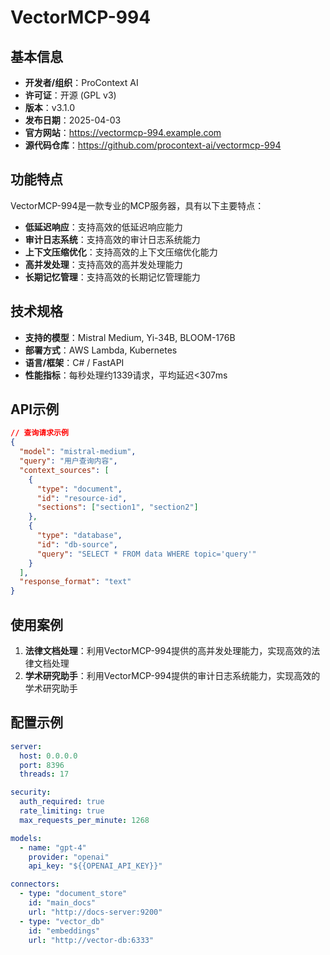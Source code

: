 # VectorMCP-994

## 基本信息

- **开发者/组织**：ProContext AI
- **许可证**：开源 (GPL v3)
- **版本**：v3.1.0
- **发布日期**：2025-04-03
- **官方网站**：https://vectormcp-994.example.com
- **源代码仓库**：https://github.com/procontext-ai/vectormcp-994

## 功能特点

VectorMCP-994是一款专业的MCP服务器，具有以下主要特点：

- **低延迟响应**：支持高效的低延迟响应能力
- **审计日志系统**：支持高效的审计日志系统能力
- **上下文压缩优化**：支持高效的上下文压缩优化能力
- **高并发处理**：支持高效的高并发处理能力
- **长期记忆管理**：支持高效的长期记忆管理能力


## 技术规格

- **支持的模型**：Mistral Medium, Yi-34B, BLOOM-176B
- **部署方式**：AWS Lambda, Kubernetes
- **语言/框架**：C# / FastAPI
- **性能指标**：每秒处理约1339请求，平均延迟<307ms

## API示例

```json
// 查询请求示例
{
  "model": "mistral-medium",
  "query": "用户查询内容",
  "context_sources": [
    {
      "type": "document",
      "id": "resource-id",
      "sections": ["section1", "section2"]
    },
    {
      "type": "database",
      "id": "db-source",
      "query": "SELECT * FROM data WHERE topic='query'"
    }
  ],
  "response_format": "text"
}
```

## 使用案例

1. **法律文档处理**：利用VectorMCP-994提供的高并发处理能力，实现高效的法律文档处理
2. **学术研究助手**：利用VectorMCP-994提供的审计日志系统能力，实现高效的学术研究助手


## 配置示例

```yaml
server:
  host: 0.0.0.0
  port: 8396
  threads: 17

security:
  auth_required: true
  rate_limiting: true
  max_requests_per_minute: 1268

models:
  - name: "gpt-4"
    provider: "openai"
    api_key: "${{OPENAI_API_KEY}}"

connectors:
  - type: "document_store"
    id: "main_docs"
    url: "http://docs-server:9200"
  - type: "vector_db"
    id: "embeddings"
    url: "http://vector-db:6333"
```
